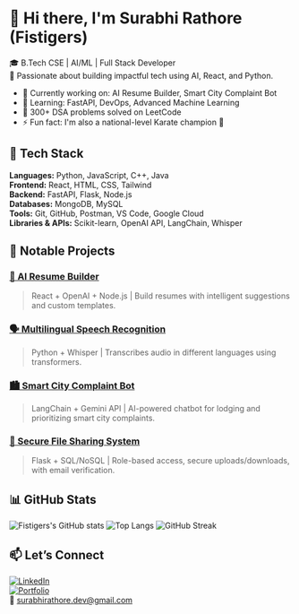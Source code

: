 # 👋 Hi there, I'm Surabhi Rathore (Fistigers)

🎓 B.Tech CSE | AI/ML | Full Stack Developer  
🚀 Passionate about building impactful tech using AI, React, and Python.

- 🔭 Currently working on: AI Resume Builder, Smart City Complaint Bot
- 🌱 Learning: FastAPI, DevOps, Advanced Machine Learning
- 🧠 300+ DSA problems solved on LeetCode
- ⚡ Fun fact: I'm also a national-level Karate champion 🥋

## 🧰 Tech Stack
**Languages:** Python, JavaScript, C++, Java  
**Frontend:** React, HTML, CSS, Tailwind  
**Backend:** FastAPI, Flask, Node.js  
**Databases:** MongoDB, MySQL  
**Tools:** Git, GitHub, Postman, VS Code, Google Cloud  
**Libraries & APIs:** Scikit-learn, OpenAI API, LangChain, Whisper

## 📌 Notable Projects

### [🔗 AI Resume Builder](https://github.com/Fistigers/AI-Resume-Builder)
> React + OpenAI + Node.js | Build resumes with intelligent suggestions and custom templates.

### [🗣️ Multilingual Speech Recognition](https://github.com/Fistigers/Speech-Recognition)
> Python + Whisper | Transcribes audio in different languages using transformers.

### [🏙️ Smart City Complaint Bot](https://github.com/Fistigers/SmartCityBot)
> LangChain + Gemini API | AI-powered chatbot for lodging and prioritizing smart city complaints.

### [🔐 Secure File Sharing System](https://github.com/Fistigers/SecureFileShare)
> Flask + SQL/NoSQL | Role-based access, secure uploads/downloads, with email verification.

## 📊 GitHub Stats

![Fistigers's GitHub stats](https://github-readme-stats.vercel.app/api?username=Fistigers&show_icons=true&theme=radical)
![Top Langs](https://github-readme-stats.vercel.app/api/top-langs/?username=Fistigers&layout=compact&theme=tokyonight)
![GitHub Streak](https://streak-stats.demolab.com?user=Fistigers&theme=dark)

## 📫 Let’s Connect
[![LinkedIn](https://img.shields.io/badge/LinkedIn-SurabhiRathore-blue?logo=linkedin)](https://linkedin.com/in/surabhirathore)  
[![Portfolio](https://img.shields.io/badge/Portfolio-GitHub--Projects-181717?logo=github)](https://github.com/Fistigers)  
📧 surabhirathore.dev@gmail.com
